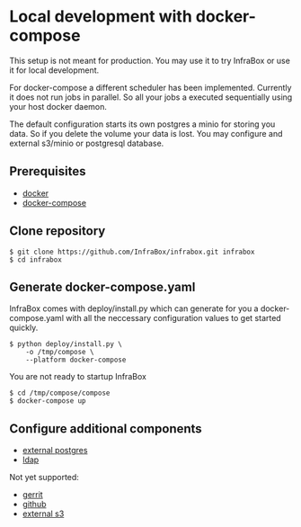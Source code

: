 # Local development with docker-compose
This setup is not meant for production. You may use it to try InfraBox or use it for local development.

For docker-compose a different scheduler has been implemented. Currently it does not run jobs in parallel. So all your jobs a executed sequentially using your host docker daemon.

The default configuration starts its own postgres a minio for storing you data. So if you delete the volume your data is lost. You may configure and external s3/minio or postgresql database.

## Prerequisites
- [docker](https://www.docker.com/)
- [docker-compose](https://docs.docker.com/compose/)

## Clone repository

    $ git clone https://github.com/InfraBox/infrabox.git infrabox
    $ cd infrabox

## Generate docker-compose.yaml
InfraBox comes with deploy/install.py which can generate for you a docker-compose.yaml with all the neccessary configuration values to get started quickly.

    $ python deploy/install.py \
        -o /tmp/compose \
        --platform docker-compose

You are not ready to startup InfraBox

    $ cd /tmp/compose/compose
    $ docker-compose up


## Configure additional components
- [external postgres](configure/postgres.md)
- [ldap](configure/ldap.md)

Not yet supported:
- [gerrit](configure/gerrit.md)
- [github](configure/github.md)
- [external s3](configure/s3.md)
